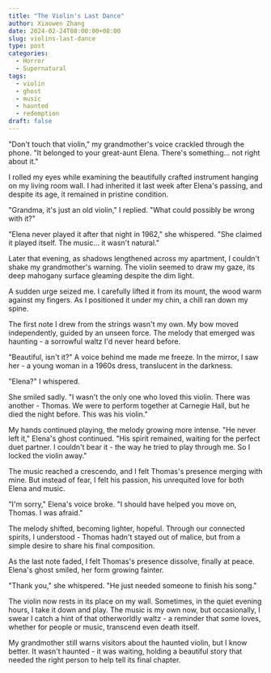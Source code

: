 ```yaml
---
title: "The Violin's Last Dance"
author: Xiaowen Zhang
date: 2024-02-24T08:00:00+08:00
slug: violins-last-dance
type: post
categories:
  - Horror
  - Supernatural
tags:
  - violin
  - ghost
  - music
  - haunted
  - redemption
draft: false
---
```


"Don't touch that violin," my grandmother's voice crackled through the phone. "It belonged to your great-aunt Elena. There's something... not right about it."

I rolled my eyes while examining the beautifully crafted instrument hanging on my living room wall. I had inherited it last week after Elena's passing, and despite its age, it remained in pristine condition.

"Grandma, it's just an old violin," I replied. "What could possibly be wrong with it?"

"Elena never played it after that night in 1962," she whispered. "She claimed it played itself. The music... it wasn't natural."

Later that evening, as shadows lengthened across my apartment, I couldn't shake my grandmother's warning. The violin seemed to draw my gaze, its deep mahogany surface gleaming despite the dim light.

A sudden urge seized me. I carefully lifted it from its mount, the wood warm against my fingers. As I positioned it under my chin, a chill ran down my spine.

The first note I drew from the strings wasn't my own. My bow moved independently, guided by an unseen force. The melody that emerged was haunting - a sorrowful waltz I'd never heard before.

"Beautiful, isn't it?" A voice behind me made me freeze. In the mirror, I saw her - a young woman in a 1960s dress, translucent in the darkness.

"Elena?" I whispered.

She smiled sadly. "I wasn't the only one who loved this violin. There was another - Thomas. We were to perform together at Carnegie Hall, but he died the night before. This was his violin."

My hands continued playing, the melody growing more intense. "He never left it," Elena's ghost continued. "His spirit remained, waiting for the perfect duet partner. I couldn't bear it - the way he tried to play through me. So I locked the violin away."

The music reached a crescendo, and I felt Thomas's presence merging with mine. But instead of fear, I felt his passion, his unrequited love for both Elena and music.

"I'm sorry," Elena's voice broke. "I should have helped you move on, Thomas. I was afraid."

The melody shifted, becoming lighter, hopeful. Through our connected spirits, I understood - Thomas hadn't stayed out of malice, but from a simple desire to share his final composition.

As the last note faded, I felt Thomas's presence dissolve, finally at peace. Elena's ghost smiled, her form growing fainter.

"Thank you," she whispered. "He just needed someone to finish his song."

The violin now rests in its place on my wall. Sometimes, in the quiet evening hours, I take it down and play. The music is my own now, but occasionally, I swear I catch a hint of that otherworldly waltz - a reminder that some loves, whether for people or music, transcend even death itself.

My grandmother still warns visitors about the haunted violin, but I know better. It wasn't haunted - it was waiting, holding a beautiful story that needed the right person to help tell its final chapter.